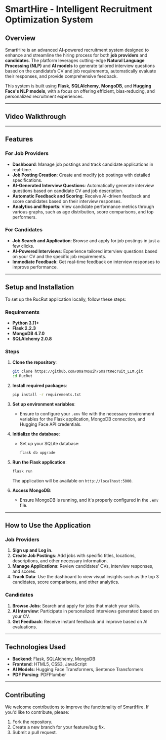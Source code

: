# **SmartHire - Intelligent Recruitment Optimization System**

## **Overview**
SmartHire is an advanced AI-powered recruitment system designed to enhance and streamline the hiring process for both **job providers** and **candidates**. The platform leverages cutting-edge **Natural Language Processing (NLP)** and **AI models** to generate tailored interview questions based on the candidate’s CV and job requirements, automatically evaluate their responses, and provide comprehensive feedback.

This system is built using **Flask**, **SQLAlchemy**, **MongoDB**, and **Hugging Face's NLP models**, with a focus on offering efficient, bias-reducing, and personalized recruitment experiences.

---

## **Video Walkthrough**



---

## **Features**

### **For Job Providers**
- **Dashboard**: Manage job postings and track candidate applications in real-time.
- **Job Posting Creation**: Create and modify job postings with detailed specifications.
- **AI-Generated Interview Questions**: Automatically generate interview questions based on candidate CV and job description.
- **Automatic Feedback and Scoring**: Receive AI-driven feedback and score candidates based on their interview responses.
- **Analytics and Reports**: View candidate performance metrics through various graphs, such as age distribution, score comparisons, and top performers.

### **For Candidates**
- **Job Search and Application**: Browse and apply for job postings in just a few clicks.
- **AI-Powered Interviews**: Experience tailored interview questions based on your CV and the specific job requirements.
- **Immediate Feedback**: Get real-time feedback on interview responses to improve performance.

---

## **Setup and Installation**

To set up the RucRut application locally, follow these steps:

### **Requirements**
- **Python 3.11+**
- **Flask 2.2.3**
- **MongoDB 4.7.0**
- **SQLAlchemy 2.0.8**

### **Steps**
1. **Clone the repository**:
   ```bash
   git clone https://github.com/OmarNouih/SmartRecruit_LLM.git
   cd RucRut
   ```

2. **Install required packages**:
   ```bash
   pip install -r requirements.txt
   ```

3. **Set up environment variables**:
   - Ensure to configure your `.env` file with the necessary environment variables for the Flask application, MongoDB connection, and Hugging Face API credentials.

4. **Initialize the database**:
   - Set up your SQLite database:
     ```bash
     flask db upgrade
     ```

5. **Run the Flask application**:
   ```bash
   flask run
   ```
   The application will be available on `http://localhost:5000`.

6. **Access MongoDB**:
   - Ensure MongoDB is running, and it's properly configured in the `.env` file.

---

## **How to Use the Application**

### **Job Providers**
1. **Sign up and Log in**.
2. **Create Job Postings**: Add jobs with specific titles, locations, descriptions, and other necessary information.
3. **Manage Applications**: Review candidates’ CVs, interview responses, and scores.
4. **Track Data**: Use the dashboard to view visual insights such as the top 3 candidates, score comparisons, and other analytics.

### **Candidates**
1. **Browse Jobs**: Search and apply for jobs that match your skills.
2. **AI Interview**: Participate in personalized interviews generated based on your CV.
3. **Get Feedback**: Receive instant feedback and improve based on AI evaluations.

---

## **Technologies Used**

- **Backend**: Flask, SQLAlchemy, MongoDB
- **Frontend**: HTML5, CSS3, JavaScript
- **AI Models**: Hugging Face Transformers, Sentence Transformers
- **PDF Parsing**: PDFPlumber

---

## **Contributing**

We welcome contributions to improve the functionality of SmartHire. If you'd like to contribute, please:

1. Fork the repository.
2. Create a new branch for your feature/bug fix.
3. Submit a pull request.




